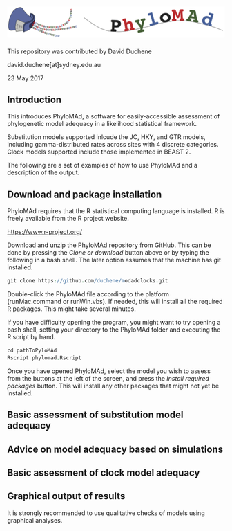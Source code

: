 ![software logo](codeFolder/www/phylomad.temp.png)
--------------------------------------------------------------------------------------------------------------------------------------------

This repository was contributed by David Duchene

david.duchene[at]sydney.edu.au

23 May 2017

Introduction
------------

This introduces PhyloMAd, a software for easily-accessible assessment of phylogenetic model adequacy in a likelihood statistical framework.

Substitution models supported inlcude the JC, HKY, and GTR models, including gamma-distributed rates across sites with 4 discrete categories. Clock models supported include those implemented in BEAST 2.

The following are a set of examples of how to use PhyloMAd and a description of the output.

Download and package installation
---------------------------------

PhyloMAd requires that the R statistical computing language is installed. R is freely available from the R project website.

https://www.r-project.org/

Download and unzip the PhyloMAd repository from GitHub. This can be done by pressing the *Clone or download* button above or by typing the following in a bash shell. The later option assumes that the machine has git installed.

```coffee
git clone https://github.com/duchene/modadclocks.git
```

Double-click the PhyloMAd file according to the platform (runMac.command or runWin.vbs). If needed, this will install all the required R packages. This might take several minutes.

If you have difficulty opening the program, you might want to try opening a bash shell, setting your directory to the PhyloMAd folder and executing the R script by hand.

```coffee
cd pathToPyloMAd
Rscript phylomad.Rscript
```

Once you have opened PhyloMAd, select the model you wish to assess from the buttons at the left of the screen, and press the *Install required packages* button. This will install any other packages that might not yet be installed.

Basic assessment of substitution model adequacy
-----------------------------------------------



Advice on model adequacy based on simulations
---------------------------------------------




Basic assessment of clock model adequacy
----------------------------------------



Graphical output of results
---------------------------
It is strongly recommended to use qualitative checks of models using graphical analyses. 

